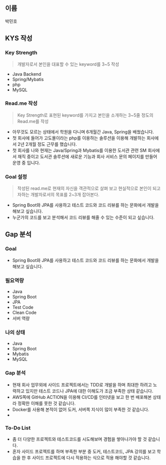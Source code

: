 ## 이름
박민호
## KYS 작성
### Key Strength
> 개발자로서 본인을 대표할 수 있는 keyword를 3~5 작성
  - Java Backend
  - Spring/Mybatis
  - php
  - MySQL

### Read.me 작성
> Key Strength로 표현된 keyword를 가지고 본인을 소개하는 3~5줄 정도의 Read.me를 작성
  - 아무것도 모르는 상태에서 학원을 다니며 6개월간 Java, Spring을 배웠습니다.
  - 첫 회사에 들어가 고도몰이라는 php를 이용하는 솔루션을 이용해 개발하는 회사에서 2년 2개월 정도 근무를 했습니다.
  - 첫 회사를 나와 현재는 Java/Spring과 Mybatis를 이용한 도서관 관련 SM 회사에서 재직 중이고 도서관 솔루션에 새로운 기능과 회사 서비스 문의 페이지를 만들어 운영 중 입니다.

### Goal 설정
> 작성된 read.me로 현재의 자신을 객관적으로 살펴 보고 현실적으로 본인이 되고자하는 개발자로서의 목표를 2~3개 잡아본다.
  - Spring Boot와 JPA를 사용하고 테스트 코드와 코드 리뷰를 하는 문화에서 개발을 해보고 싶습니다.
  - 누군가의 코드를 보고 분석해서 코드 리뷰를 해줄 수 있는 수준이 되고 싶습니다.

## Gap 분석
### Goal
- Spring Boot와 JPA를 사용하고 테스트 코드와 코드 리뷰를 하는 문화에서 개발을 해보고 싶습니다.

### 필요역량
- Java
- Spring Boot
- JPA
- Test Code
- Clean Code
- 서버 역량

### 나의 상태
- Java
- Spring Boot 
- Mybatis
- MySQL

### Gap 분석
- 현재 회사 업무외에 사이드 프로젝트에서는 TDD로 개발을 하며 최대한 하려고 노력하고 있지만 테스트 코드나 JPA에 대한 이해도가 조금 부족한 상태 같습니다.
- AWS쪽에 GitHub ACTION을 이용해 CI/CD를 인터넷을 보고 한 번 배포해본 상태라 정확한 이해를 못한 것 같습니다.
- Docker를 사용해 본적이 없어 도커, 서버쪽 지식이 많이 부족한 것 같습니다.
- 

### To-Do List
- 좀 더 다양한 프로젝트와 테스트코드를 시도해보며 경험을 쌓아나가야 할 것 같습니다.
- 혼자 사이드 프로젝트를 하며 부족한 부분 중 도커, 테스트코드, JPA 강의를 보고 학습을 한 후 사이드 프로젝트에 다시 적용하는 식으로 적용 해야할 것 같습니다.

